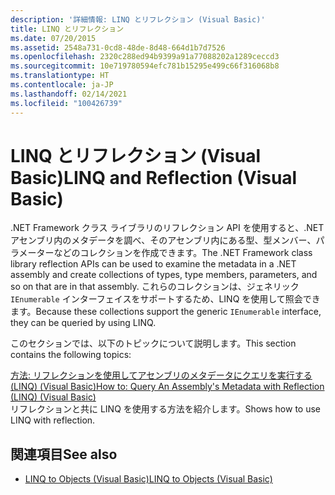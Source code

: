 ```yaml
---
description: '詳細情報: LINQ とリフレクション (Visual Basic)'
title: LINQ とリフレクション
ms.date: 07/20/2015
ms.assetid: 2548a731-0cd8-48de-8d48-664d1b7d7526
ms.openlocfilehash: 2320c288ed94b9399a91a77088202a1289ceccd3
ms.sourcegitcommit: 10e719780594efc781b15295e499c66f316068b8
ms.translationtype: HT
ms.contentlocale: ja-JP
ms.lasthandoff: 02/14/2021
ms.locfileid: "100426739"
---
```

# <a name="linq-and-reflection-visual-basic"></a><span data-ttu-id="0b5a5-103">LINQ とリフレクション (Visual Basic)</span><span class="sxs-lookup"><span data-stu-id="0b5a5-103">LINQ and Reflection (Visual Basic)</span></span>

<span data-ttu-id="0b5a5-104">.NET Framework クラス ライブラリのリフレクション API を使用すると、.NET アセンブリ内のメタデータを調べ、そのアセンブリ内にある型、型メンバー、パラメーターなどのコレクションを作成できます。</span><span class="sxs-lookup"><span data-stu-id="0b5a5-104">The .NET Framework class library reflection APIs can be used to examine the metadata in a .NET assembly and create collections of types, type members, parameters, and so on that are in that assembly.</span></span> <span data-ttu-id="0b5a5-105">これらのコレクションは、ジェネリック `IEnumerable` インターフェイスをサポートするため、LINQ を使用して照会できます。</span><span class="sxs-lookup"><span data-stu-id="0b5a5-105">Because these collections support the generic `IEnumerable` interface, they can be queried by using LINQ.</span></span>  
  
 <span data-ttu-id="0b5a5-106">このセクションでは、以下のトピックについて説明します。</span><span class="sxs-lookup"><span data-stu-id="0b5a5-106">This section contains the following topics:</span></span>  
  
 [<span data-ttu-id="0b5a5-107">方法: リフレクションを使用してアセンブリのメタデータにクエリを実行する (LINQ) (Visual Basic)</span><span class="sxs-lookup"><span data-stu-id="0b5a5-107">How to: Query An Assembly's Metadata with Reflection (LINQ) (Visual Basic)</span></span>](how-to-query-an-assembly-s-metadata-with-reflection-linq.md)  
 <span data-ttu-id="0b5a5-108">リフレクションと共に LINQ を使用する方法を紹介します。</span><span class="sxs-lookup"><span data-stu-id="0b5a5-108">Shows how to use LINQ with reflection.</span></span>  
  
## <a name="see-also"></a><span data-ttu-id="0b5a5-109">関連項目</span><span class="sxs-lookup"><span data-stu-id="0b5a5-109">See also</span></span>

- [<span data-ttu-id="0b5a5-110">LINQ to Objects (Visual Basic)</span><span class="sxs-lookup"><span data-stu-id="0b5a5-110">LINQ to Objects (Visual Basic)</span></span>](linq-to-objects.md)
